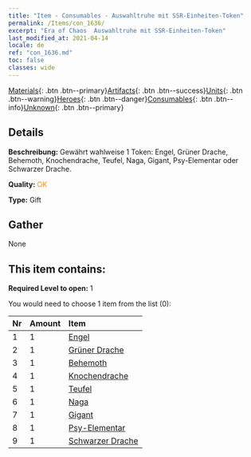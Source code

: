 ```yaml
---
title: "Item - Consumables - Auswahltruhe mit SSR-Einheiten-Token"
permalink: /Items/con_1636/
excerpt: "Era of Chaos  Auswahltruhe mit SSR-Einheiten-Token"
last_modified_at: 2021-04-14
locale: de
ref: "con_1636.md"
toc: false
classes: wide
---
```

 [Materials](/de/Items/){: .btn .btn--primary}[Artifacts](/de/Items/Artifacts/){: .btn .btn--success}[Units](/de/Items/Units/){: .btn .btn--warning}[Heroes](/de/Items/Heroes/){: .btn .btn--danger}[Consumables](/de/Items/Consumables/){: .btn .btn--info}[Unknown](/de/Items/Unknown/){: .btn .btn--primary}

## Details
 **Beschreibung:** Gewährt wahlweise 1 Token: Engel, Grüner Drache, Behemoth, Knochendrache, Teufel, Naga, Gigant, Psy-Elementar oder Schwarzer Drache.

 **Quality:** <span style="color: #FF8C00">OK</span>

 **Type:** Gift

## Gather

  None

## This item contains:

 **Required Level to open:** 1

 You would need to choose 1 item from the list (0):

  | Nr | Amount |     Item    |
  |:---|:-------|:------------|
  | 1 | 1 | [Engel](/de/Items/unt_196/) | 
  | 2 | 1 | [Grüner Drache](/de/Items/unt_205/) | 
  | 3 | 1 | [Behemoth](/de/Items/unt_223/) | 
  | 4 | 1 | [Knochendrache](/de/Items/unt_214/) | 
  | 5 | 1 | [Teufel](/de/Items/unt_232/) | 
  | 6 | 1 | [Naga](/de/Items/unt_240/) | 
  | 7 | 1 | [Gigant](/de/Items/unt_241/) | 
  | 8 | 1 | [Psy-Elementar](/de/Items/unt_267/) | 
  | 9 | 1 | [Schwarzer Drache](/de/Items/unt_250/) | 
